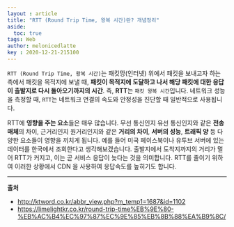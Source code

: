 ```yaml
---
layout : article
title: "RTT (Round Trip Time, 왕복 시간)란? 개념정리"
aside:
  toc: true
tags: Web
author: melonicedlatte  
key : 2020-12-21-215100
---      
```


`RTT (Round Trip Time, 왕복 시간)`는 패킷망(인터넷) 위에서 패킷을 보내고자 하는 측에서 패킷을 목적지에 보낼 때, **패킷이 목적지에 도달하고 나서 해당 패킷에 대한 응답이 출발지로 다시 돌아오기까지의 시간**. 즉, **RTT**는 `패킷 왕복 시간`입니다. 네트워크 성능을 측정할 때, `RTT`는 네트워크 연결의 속도와 안정성을 진단할 때 일반적으로 사용됩니다. 

RTT에 **영향을 주는 요소**들은 매우 많습니다. 무선 통신인지 유선 통신인지와 같은 **전송 매체**의 차이, 근거리인지 원거리인지와 같은 **거리의 차이**, **서버의 성능**, **트래픽 양** 등 다양한 요소들이 영향을 끼치게 됩니다. 예를 들어 미국 페이스북이나 유투브 서버에 있는 데이터를 한국에서 조회한다고 생각해보겠습니다. 출발지에서 도착지까지의 거리가 멀어 RTT가 커지고, 이는 곧 서비스 응답이 늦다는 것을 의미합니다. RTT를 줄이기 위하여 이러한 상황에서 CDN 을 사용하여 응답속도를 높히기도 합니다. 

---

**출처**

- http://ktword.co.kr/abbr_view.php?m_temp1=1687&id=1102
- https://limelightkr.co.kr/round-trip-time%EB%9E%80-%EB%AC%B4%EC%97%87%EC%9E%85%EB%8B%88%EA%B9%8C/
